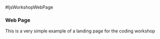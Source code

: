 #IjsWorkshopWebPage

<h3>Web Page</h3>

<p>This is a very simple example of a landing page for the coding workshop</p>
